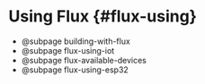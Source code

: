 # Using Flux {#flux-using}

* @subpage building-with-flux
* @subpage flux-using-iot
* @subpage flux-available-devices
* @subpage flux-using-esp32

